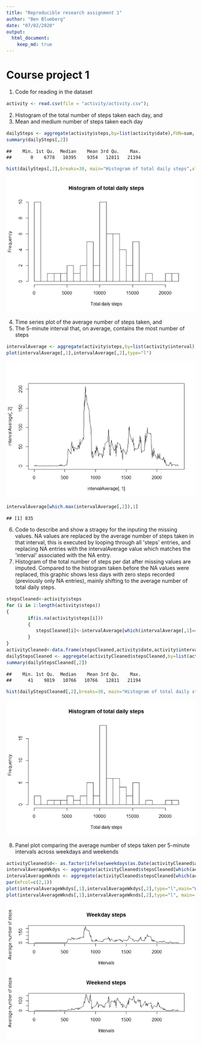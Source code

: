 ```yaml
---
title: "Reproducible research assignment 1"
author: "Ben Blumberg"
date: "07/02/2020"
output: 
  html_document: 
    keep_md: true
---
```

# Course project 1

1. Code for reading in the dataset  


```r
activity <- read.csv(file = "activity/activity.csv");
```

2. Histogram of the total number of steps taken each day, and  
3. Mean and medium number of steps taken each day  


```r
dailySteps <- aggregate(activity$steps,by=list(activity$date),FUN=sum, na.rm=TRUE)
summary(dailySteps[,2])
```

```
##    Min. 1st Qu.  Median    Mean 3rd Qu.    Max. 
##       0    6778   10395    9354   12811   21194
```

```r
hist(dailySteps[,2],breaks=30, main="Histogram of total daily steps",xlab = "Total daily steps")
```

![](PA1_template_files/figure-html/dailySteps-1.png)<!-- -->

4. Time series plot of the average number of steps taken, and  
5. The 5-minute interval that, on average, contains the most number of steps


```r
intervalAverage <- aggregate(activity$steps,by=list(activity$interval),FUN=mean, na.rm=TRUE)
plot(intervalAverage[,1],intervalAverage[,2],type="l")
```

![](PA1_template_files/figure-html/intervals-1.png)<!-- -->

```r
intervalAverage[which.max(intervalAverage[,2]),1]
```

```
## [1] 835
```


6. Code to describe and show a stragey for the inputing the missing values. NA values are replaced by the average number of steps taken in that interval, this is executed by looping through all 'steps' entries, and replacing NA entries with the intervalAverage value which matches the 'interval' associated with the NA entry.    
7. Histogram of the total number of steps per dat after missing values are imputed. Compared to the histogram taken before the NA values were replaced, this graphic shows  less days with zero steps recorded (previously only NA entries), mainly shifting to the average number of total daily steps.  



```r
stepsCleaned<-activity$steps
for (i in 1:length(activity$steps))
{
        if(is.na(activity$steps[i]))
        {
           stepsCleaned[i]<-intervalAverage[which(intervalAverage[,1]==activity$interval[i]),2]
        }
}
activityCleaned<-data.frame(stepsCleaned,activity$date,activity$interval)
dailyStepsCleaned <- aggregate(activityCleaned$stepsCleaned,by=list(activityCleaned$activity.date),FUN=sum, na.rm=TRUE)
summary(dailyStepsCleaned[,2])
```

```
##    Min. 1st Qu.  Median    Mean 3rd Qu.    Max. 
##      41    9819   10766   10766   12811   21194
```

```r
hist(dailyStepsCleaned[,2],breaks=30, main="Histogram of total daily steps",xlab = "Total daily steps")
```

![](PA1_template_files/figure-html/cleanData-1.png)<!-- -->

8. Panel plot comparing the average number of steps taken per 5-minute intervals across weekdays and weekends   


```r
activityCleaned$d<- as.factor(ifelse(weekdays(as.Date(activityCleaned$activity.date),abbreviate=TRUE) %in% c("Sat", "Sun"), "wknd","wkdy"))
intervalAverageWkdys <- aggregate(activityCleaned$stepsCleaned[which(activityCleaned$d=="wkdy")],by=list(activityCleaned$activity.interval[which(activityCleaned$d=="wkdy")]),FUN=mean)
intervalAverageWknds <- aggregate(activityCleaned$stepsCleaned[which(activityCleaned$d=="wknd")],by=list(activityCleaned$activity.interval[which(activityCleaned$d=="wknd")]),FUN=mean)
par(mfcol=c(2,1))
plot(intervalAverageWkdys[,1],intervalAverageWkdys[,2],type="l",main="Weekday steps", xlab = "Intervals", ylab="Average number of steps")
plot(intervalAverageWknds[,1],intervalAverageWknds[,2],type="l", main='Weekend steps', xlab = "Intervals", ylab="Average number of steps")
```

![](PA1_template_files/figure-html/weekends-1.png)<!-- -->
